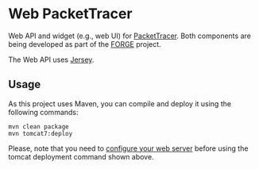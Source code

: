 # Web PacketTracer

Web API and widget (e.g., web UI) for [PacketTracer](https://www.netacad.com/web/about-us/cisco-packet-tracer). Both components are being developed as part of the [FORGE](http://ict-forge.eu/) project.


The Web API uses [Jersey](https://jersey.java.net/documentation/latest/user-guide.html).


## Usage

As this project uses Maven, you can compile and deploy it using the following commands:

    mvn clean package
    mvn tomcat7:deploy

Please, note that you need to [configure your web server](http://www.mkyong.com/maven/how-to-deploy-maven-based-war-file-to-tomcat/) before using the tomcat deployment command shown above.
